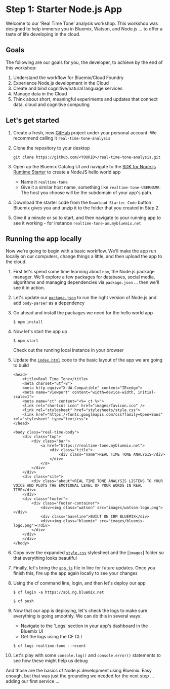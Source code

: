# Step 1: Starter Node.js App

Welcome to our 'Real Time Tone' analysis workshop. This workshop was designed to help immerse you in Bluemix, Watson, and Node.js ... to offer a taste of life developing in the cloud.

## Goals

The following are our goals for you, the developer, to achieve by the end of this workshop:

1. Understand the workflow for Bluemix/Cloud Foundry
2. Experience Node.js development in the Cloud
3. Create and bind cognitive/natural language services
4. Manage data in the Cloud
5. Think about short, meaningful experiments and updates that connect data, cloud and cognitive computing

## Let's get started

1. Create a fresh, new [GitHub][github_url] project under your personal account. We recommend calling it `real-time-tone-analysis`

2. Clone the repository to your desktop

	```
	git clone https://github.com/<YOURID>/real-time-tone-analysis.git
	```

3. Open up the Bluemix Catalog UI and navigate to the [SDK for Node.js Runtime Starter][node.js_runtime_url] to create a NodeJS hello world app
	* Name it `realtime-tone`
	* Give it a similar host name, something like `realtime-tone-USERNAME`. The host you choose will be the subdomain of your app's path.

4. Download the starter code from the `Download Starter Code` button Bluemix gives you and unzip it to the folder that you created in Step 2.

5. Give it a minute or so to start, and then navigate to your running app to see it working - for instance `realtime-tone-am.mybluemix.net`



## Running the app locally

Now we're going to begin with a basic workflow. We'll make the app run locally on our computers, change things a little, and then upload the app to the cloud.

1. First let's spend some time learning about `npm`, the Node.js package manager. We'll explore a few packages for databases, social media, algorithms and managing dependencies via `package.json` ... then we'll see it in action.

2. Let's update our [`package.json`](./package.json) to run the right version of Node.js and add `body-parser` as a dependency

3. Go ahead and install the packages we need for the hello world app

	```
	$ npm install
	```

4. Now let's start the app up

	```
	$ npm start
	```
	Check out the running local instance in your browser

5. Update the [`index.html`](./public/index.html) code to the basic layout of the app we are going to build

	```
	<head>
	    <title>Real Time Tone</title>
	    <meta charset="utf-8">
	    <meta http-equiv="X-UA-Compatible" content="IE=edge">
	    <meta name="viewport" content="width=device-width, initial-scale=1">
	    <meta name="ct" content="<%= ct %>">
	    <link rel="shortcut icon" href="images/favicon.ico" />
	    <link rel="stylesheet" href="stylesheets/style.css">
	    <link href="https://fonts.googleapis.com/css?family=Open+Sans" rel="stylesheet" type="text/css">
	</head>
	
	<body class="real-time-body">
	    <div class="top">
	        <div class="bar">
	            <a href="https://realtime-tone.mybluemix.net">
	                <div class="title">
	                    <div class="name">REAL TIME TONE ANALYSIS</div>
	                </div>
	            </a>
	        </div>
	    </div>
	    <div class="site">
	        <div class="about">REAL TIME TONE ANALYSIS LISTENS TO YOUR VOICE AND PLOTS THE EMOTIONAL LEVEL OF YOUR WORDS IN REAL TIME</div>
	    </div>
	    <div class="footer">
	        <div class="footer-container">
	            <div><img class="watson" src="images/watson-logo.png"></div>
	            <div class="baseline">BUILT ON IBM BLUEMIX</div>
	            <div><img class="bluemix" src="images/bluemix-logo.png"></div>
	        </div>
	    </div>
	    </div>
	</body>
	```

6. Copy over the expanded [`style.css`](./public/stylesheets/style.css) stylesheet and the [`images`] folder so that everything looks beautiful

7. Finally, let's bring the [`app.js`](./app.js) file in line for future updates. Once you finish this, fire up the app again locally to see your changes

8. Using the cf command line, login, and then let's deploy our app

	```
	$ cf login -a https://api.ng.bluemix.net
	```
	```
	$ cf push
	```

9. Now that our app is deploying, let's check the logs to make sure everything is going smoothly. We can do this in several ways:
	* Navigate to the 'Logs' section in your app's dashboard in the Bluemix UI
	* Get the logs using the CF CLI

	```
	$ cf logs realtime-tone --recent
	```
10. Let's play with some `console.log()` and `console.error()` statements to see how these might help us debug

And those are the basics of Node.js development using Bluemix. Easy enough, but that was just the grounding we needed for the next step ... adding our first service ...

<!--Links-->
[github_url]: https://github.com/
[node.js_runtime_url]: https://console.ng.bluemix.net/catalog/starters/sdk-for-nodejs/
